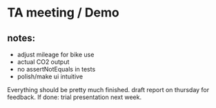 # TA meeting / Demo

## notes:
- adjust mileage for bike use
- actual CO2 output
- no assertNotEquals in tests
- polish/make ui intuitive

Everything should be pretty much finished. draft report on thursday for feedback. 
If done: trial presentation next week.

